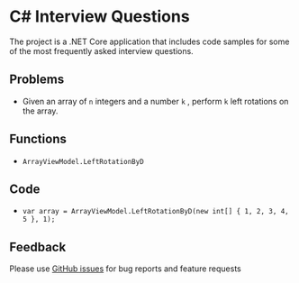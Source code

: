 
# C# Interview Questions #

The project is a .NET Core application that includes code samples for some of the most frequently asked interview questions.




## Problems ##



* Given an array of `n` integers and a number `k` , perform `k` left rotations on the array. 



## Functions  ##


* `ArrayViewModel.LeftRotationByD`




## Code ##

* `var array = ArrayViewModel.LeftRotationByD(new int[] { 1, 2, 3, 4, 5 }, 1);`





## Feedback ##

Please use [GitHub issues](https://github.com/jerrak0s/CsharpInterviewQuestions/issues) for bug reports and feature requests